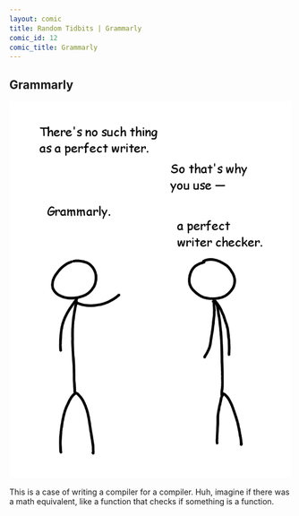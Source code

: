 ```yaml
---
layout: comic
title: Random Tidbits | Grammarly
comic_id: 12
comic_title: Grammarly
---
```


## Grammarly

![](/assets/images/12.png)

This is a case of writing a compiler for a compiler. Huh, imagine if there was a math equivalent, like a function that checks if something is a function.
